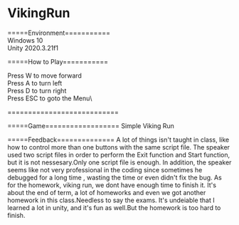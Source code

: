 # VikingRun

=====Environment===========\
Windows 10\
Unity 2020.3.21f1

=====How to Play===========

Press W to move forward\
Press A to turn left\
Press D to turn right\
Press ESC to goto the Menu\

===========================


=====Game==================
Simple Viking Run



=====Feedback==============
A lot of things isn't taught in class, like how to control more than one buttons with the same script file.
The speaker used two script files in order to perform the Exit function and Start function, but it is not nessesary.Only one script file is enough. 
In addition, the speaker seems like not very professional in the coding since sometimes he debugged for a long time , wasting the time or even didn't fix the bug.
As for the homework, viking run, we dont have enough time to finish it.
It's about the end of term, a lot of homeworks and even we got another homework in this class.Needless to say the exams.
It's undeiable that I learned a lot in unity, and it's fun as well.But the homework is too hard to finish.
